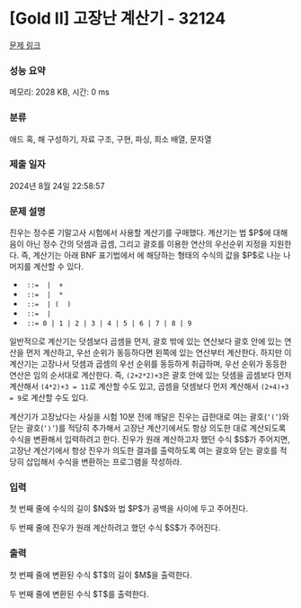# [Gold II] 고장난 계산기 - 32124 

[문제 링크](https://www.acmicpc.net/problem/32124) 

### 성능 요약

메모리: 2028 KB, 시간: 0 ms

### 분류

애드 혹, 해 구성하기, 자료 구조, 구현, 파싱, 희소 배열, 문자열

### 제출 일자

2024년 8월 24일 22:58:57

### 문제 설명

<p>진우는 정수론 기말고사 시험에서 사용할 계산기를 구매했다. 계산기는 법 $P$에 대해 음이 아닌 정수 간의 덧셈과 곱셈, 그리고 괄호를 이용한 연산의 우선순위 지정을 지원한다. 즉, 계산기는 아래 BNF 표기법에서 <code><expr></code>에 해당하는 형태의 수식의 값을 $P$로 나눈 나머지를 계산할 수 있다.</p>

<ul>
	<li><code><expr> ::= <term> | <expr> + <term></code></li>
	<li><code><term> ::= <factor> | <term> * <factor></code></li>
	<li><code><factor> ::= <number> | ( <expr> )</code></li>
	<li><code><number> ::= <digit> | <number> <digit></code></li>
	<li><code><digit> ::= 0 | 1 | 2 | 3 | 4 | 5 | 6 | 7 | 8 | 9</code></li>
</ul>

<p>일반적으로 계산기는 덧셈보다 곱셈을 먼저, 괄호 밖에 있는 연산보다 괄호 안에 있는 연산을 먼저 계산하고, 우선 순위가 동등하다면 왼쪽에 있는 연산부터 계산한다. 하지만 이 계산기는 고장나서 덧셈과 곱셈의 우선 순위를 동등하게 취급하며, 우선 순위가 동등한 연산은 임의 순서대로 계산한다. 즉, <code>(2+2*2)+3</code>은 괄호 안에 있는 덧셈을 곱셈보다 먼저 계산해서 <code>(4*2)+3 = 11</code>로 계산할 수도 있고, 곱셈을 덧셈보다 먼저 계산해서 <code>(2+4)+3 = 9</code>로 계산할 수도 있다.</p>

<p>계산기가 고장났다는 사실을 시험 10분 전에 깨달은 진우는 급한대로 여는 괄호(<code>‘(’</code>)와 닫는 괄호(<code>‘)’</code>)를 적당히 추가해서 고장난 계산기에서도 항상 의도한 대로 계산되도록 수식을 변환해서 입력하려고 한다. 진우가 원래 계산하고자 했던 수식 $S$가 주어지면, 고장난 계산기에서 항상 진우가 의도한 결과를 출력하도록 여는 괄호와 닫는 괄호를 적당히 삽입해서 수식을 변환하는 프로그램을 작성하라.</p>

### 입력 

 <p>첫 번째 줄에 수식의 길이 $N$와 법 $P$가 공백을 사이에 두고 주어진다.</p>

<p>두 번째 줄에 진우가 원래 계산하려고 했던 수식 $S$가 주어진다.</p>

### 출력 

 <p>첫 번째 줄에 변환된 수식 $T$의 길이 $M$을 출력한다.</p>

<p>두 번째 줄에 변환된 수식 $T$를 출력한다.</p>

